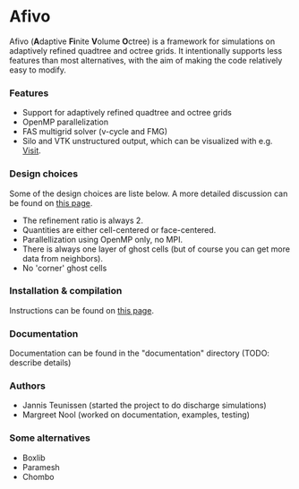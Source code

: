 Afivo
=====

Afivo (<b>A</b>daptive <b>Fi</b>nite <b>V</b>olume <b>O</b>ctree) is a framework
for simulations on adaptively refined quadtree and octree grids. It
intentionally supports less features than most alternatives, with the aim of
making the code relatively easy to modify.

### Features

* Support for adaptively refined quadtree and octree grids
* OpenMP parallelization
* FAS multigrid solver (v-cycle and FMG)
* Silo and VTK unstructured output, which can be visualized with e.g.
  [Visit](https://wci.llnl.gov/simulation/computer-codes/visit).

### Design choices

Some of the design choices are liste below. A more detailed discussion can be
found on [this page](documentation/design.md).

* The refinement ratio is always 2.
* Quantities are either cell-centered or face-centered.
* Parallellization using OpenMP only, no MPI.
* There is always one layer of ghost cells (but of course you can get
  more data from neighbors).
* No 'corner' ghost cells

### Installation & compilation

Instructions can be found on [this page](documentation/compiling.md).

### Documentation

Documentation can be found in the "documentation" directory (TODO: describe details)

### Authors

* Jannis Teunissen (started the project to do discharge simulations)
* Margreet Nool (worked on documentation, examples, testing)

### Some alternatives

* Boxlib
* Paramesh
* Chombo
